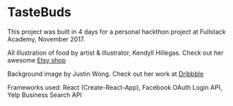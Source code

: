 # TasteBuds

This project was built in 4 days for a personal hackthon project at Fullstack Academy, November 2017.

All illustration of food by artist & illustrator, Kendyll Hillegas. Check out her awesome [Etsy shop](https://www.etsy.com/shop/KendyllHillegas)

Background image by Justin Wong. Check out her work at [Dribbble](https://dribbble.com/patternsandportraits)

Frameworks used: React (Create-React-App), Facebook OAuth Login API, Yelp Business Search API
